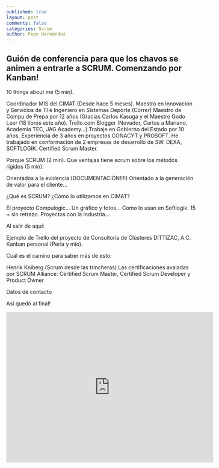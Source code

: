 ```yaml
---
published: true
layout: post
comments: false
categories: Scrum
author: Pepe Hernández
---
```


## Guión de conferencia para que los chavos se animen a entrarle a SCRUM. Comenzando por Kanban!

10 things about me (5 min).

Coordinador MIS del CIMAT (Desde hace 5 meses).
Maestro en Innovación y Servicios de TI e Ingeniero en Sistemas
Deporte (Correr)
Maestro de Compu de Prepa por 12 años (Gracias Carlos Kasuga y el Maestro Godo
Leer (18 libros este año). Trello.com
Blogger (Novador, Cartas a Mariano, Academia TEC, JAG Academy...)
Trabaje en Gobierno del Estado por 10 años.
Experiencia de 3 años en proyectos CONACYT y PROSOFT.
He trabajado en conformación de 2 empresas de desarrollo de SW. DEXA, SOFTLOGIK.
Certified Scrum Master. 

Porque SCRUM (2 min).
Que ventajas tiene scrum sobre los métodos rígidos (5 min).

Orientados a la evidencia (DOCUMENTACIÓN!!!!)
Orientado a la generación de valor para el cliente...

¿Qué es SCRUM?
¿Cómo lo utilizamos en CIMAT?

El proyecto Compulogic... Un gráfico y fotos...
Como lo usan en Softlogik. 15 + sin retrazo.
Proyectos con la Industria...

Al salir de aquí:

Ejemplo de Trello del proyecto de Consultoría de Clústeres DITTIZAC, A.C.
Kanban personal (Perla y mío).


Cuál es el camino para saber más de esto:

Henrik Kniberg (Scrum desde las trincheras)
Las certificaciones avaladas por SCRUM Alliance: Certified Scrum Master, Certified Scrum Developer y Product Owner

Datos de contacto

Así quedó al final!

<iframe src="http://prezi.com/embed/fmmq8bk-hjdi/?bgcolor=ffffff&amp;lock_to_path=0&amp;autoplay=0&amp;autohide_ctrls=0&amp;features=undefined&amp;disabled_features=undefined" width="550" height="400" frameBorder="0"></iframe>